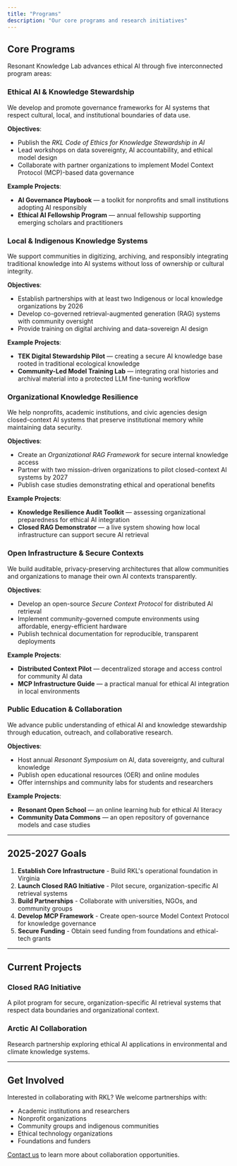 ```yaml
---
title: "Programs"
description: "Our core programs and research initiatives"
---
```


## Core Programs

Resonant Knowledge Lab advances ethical AI through five interconnected program areas:

### Ethical AI & Knowledge Stewardship

We develop and promote governance frameworks for AI systems that respect cultural, local, and institutional boundaries of data use.

**Objectives**:
- Publish the *RKL Code of Ethics for Knowledge Stewardship in AI*
- Lead workshops on data sovereignty, AI accountability, and ethical model design
- Collaborate with partner organizations to implement Model Context Protocol (MCP)-based data governance

**Example Projects**:
- **AI Governance Playbook** — a toolkit for nonprofits and small institutions adopting AI responsibly
- **Ethical AI Fellowship Program** — annual fellowship supporting emerging scholars and practitioners

### Local & Indigenous Knowledge Systems

We support communities in digitizing, archiving, and responsibly integrating traditional knowledge into AI systems without loss of ownership or cultural integrity.

**Objectives**:
- Establish partnerships with at least two Indigenous or local knowledge organizations by 2026
- Develop co-governed retrieval-augmented generation (RAG) systems with community oversight
- Provide training on digital archiving and data-sovereign AI design

**Example Projects**:
- **TEK Digital Stewardship Pilot** — creating a secure AI knowledge base rooted in traditional ecological knowledge
- **Community-Led Model Training Lab** — integrating oral histories and archival material into a protected LLM fine-tuning workflow

### Organizational Knowledge Resilience

We help nonprofits, academic institutions, and civic agencies design closed-context AI systems that preserve institutional memory while maintaining data security.

**Objectives**:
- Create an *Organizational RAG Framework* for secure internal knowledge access
- Partner with two mission-driven organizations to pilot closed-context AI systems by 2027
- Publish case studies demonstrating ethical and operational benefits

**Example Projects**:
- **Knowledge Resilience Audit Toolkit** — assessing organizational preparedness for ethical AI integration
- **Closed RAG Demonstrator** — a live system showing how local infrastructure can support secure AI retrieval

### Open Infrastructure & Secure Contexts

We build auditable, privacy-preserving architectures that allow communities and organizations to manage their own AI contexts transparently.

**Objectives**:
- Develop an open-source *Secure Context Protocol* for distributed AI retrieval
- Implement community-governed compute environments using affordable, energy-efficient hardware
- Publish technical documentation for reproducible, transparent deployments

**Example Projects**:
- **Distributed Context Pilot** — decentralized storage and access control for community AI data
- **MCP Infrastructure Guide** — a practical manual for ethical AI integration in local environments

### Public Education & Collaboration

We advance public understanding of ethical AI and knowledge stewardship through education, outreach, and collaborative research.

**Objectives**:
- Host annual *Resonant Symposium* on AI, data sovereignty, and cultural knowledge
- Publish open educational resources (OER) and online modules
- Offer internships and community labs for students and researchers

**Example Projects**:
- **Resonant Open School** — an online learning hub for ethical AI literacy
- **Community Data Commons** — an open repository of governance models and case studies

---

## 2025-2027 Goals

1. **Establish Core Infrastructure** - Build RKL's operational foundation in Virginia
2. **Launch Closed RAG Initiative** - Pilot secure, organization-specific AI retrieval systems
3. **Build Partnerships** - Collaborate with universities, NGOs, and community groups
4. **Develop MCP Framework** - Create open-source Model Context Protocol for knowledge governance
5. **Secure Funding** - Obtain seed funding from foundations and ethical-tech grants

---

## Current Projects

### Closed RAG Initiative

A pilot program for secure, organization-specific AI retrieval systems that respect data boundaries and organizational context.

### Arctic AI Collaboration

Research partnership exploring ethical AI applications in environmental and climate knowledge systems.

---

## Get Involved

Interested in collaborating with RKL? We welcome partnerships with:
- Academic institutions and researchers
- Nonprofit organizations
- Community groups and indigenous communities
- Ethical technology organizations
- Foundations and funders

[Contact us](/contact) to learn more about collaboration opportunities.
